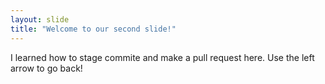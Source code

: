 ```yaml
---
layout: slide
title: "Welcome to our second slide!"
---
```

I learned how to stage commite and make a pull request here.
Use the left arrow to go back!